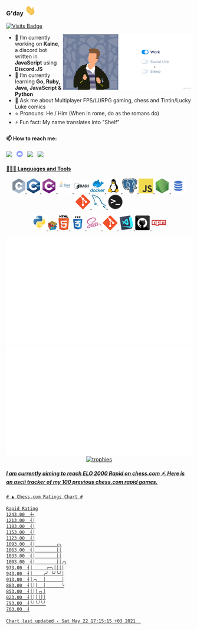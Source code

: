   ### G'day  <img src="https://github.com/NotAShelf/NotAShelf/blob/main/assets/Hi.gif" width="29px">
  [![Visits Badge](https://badges.pufler.dev/visits/NotAShelf/NotAShelf)](https://badges.pufler.dev/visits/NotAShelf/NotAShelf)
  
<img src="https://github.com/NotAShelf/NotAShelf/blob/main/assets/life_balance.gif" alt="side Image" align="right" width="200" height="auto" />
<img src="https://github.com/NotAShelf/NotAShelf/blob/main/assets/rick.gif" alt="side Gif" align="right" width="150" height="auto"/> </a>
  
  - 🔭 I’m currently working on **Kaine**, a discord bot written in **JavaScript** using **Discord.JS**
  - 🌱 I’m currently learning **Go, Ruby, Java, JavaScript & Python**
  - 💬 Ask me about Multiplayer FPS/(J)RPG gaming, chess and Tintin/Lucky Luke comics
  - ⭐ Pronouns: He / Him (When in rome, do as the romans do)
  - ⚡ Fun fact: My name translates into "Shelf"
  
  #### 📫 How to reach me:
  
  [<img src="https://upload.wikimedia.org/wikipedia/commons/8/83/Steam_icon_logo.svg" width="3.5%"/>](https://steamcommunity.com/id/NotAShelf/)  &nbsp; [<img src="https://github.com/NotAShelf/NotAShelf/blob/main/assets/discord-round.svg" width="3.5%"/>](https://discord.gg/TS6w3TYZRM)  &nbsp; [<img src="https://img.icons8.com/color/48/000000/twitter.png" width="3.5%"/>](https://twitter.com/NotAShelf)  &nbsp; <a href="mailto:NotAShelf@gmail.com"> <img src="https://img.icons8.com/fluent/48/000000/gmail.png" width="3.5%"/>
  
  #### 👨🏻‍💻 Languages and Tools <br />
  <p align="center">
  <code><img title="C" height="40" src="https://github.com/NotAShelf/NotAShelf/blob/main/assets/c.svg"></code>
  <code><img title="C++" height="40" src="https://github.com/NotAShelf/NotAShelf/blob/main/assets/cpp.svg"></code>
  <code><img title="C#" height="40" src="https://github.com/NotAShelf/NotAShelf/blob/main/assets/cSharp.svg"></code>
  <code><img height="40" src="https://raw.githubusercontent.com/github/explore/80688e429a7d4ef2fca1e82350fe8e3517d3494d/topics/java/java.png"></code>
  <code><img height="40" src="https://raw.githubusercontent.com/github/explore/80688e429a7d4ef2fca1e82350fe8e3517d3494d/topics/bash/bash.png"></code>
  <code><img height="40" src="https://raw.githubusercontent.com/github/explore/80688e429a7d4ef2fca1e82350fe8e3517d3494d/topics/docker/docker.png"></code>
  <code><img height="40" src="https://raw.githubusercontent.com/github/explore/80688e429a7d4ef2fca1e82350fe8e3517d3494d/topics/linux/linux.png"></code>
  <code><img height="40" src="https://raw.githubusercontent.com/github/explore/80688e429a7d4ef2fca1e82350fe8e3517d3494d/topics/postgresql/postgresql.png"></code>
  <code><img height="40" src="https://raw.githubusercontent.com/github/explore/80688e429a7d4ef2fca1e82350fe8e3517d3494d/topics/javascript/javascript.png" alt="javascript"></code>
  <code><img height="40" src="https://raw.githubusercontent.com/github/explore/80688e429a7d4ef2fca1e82350fe8e3517d3494d/topics/nodejs/nodejs.png" alt="nodejs"></code>
  <code><img height="40" src="https://raw.githubusercontent.com/github/explore/80688e429a7d4ef2fca1e82350fe8e3517d3494d/topics/sql/sql.png" alt="sql"></code>
  <code><img height="40" src="https://raw.githubusercontent.com/devicons/devicon/master/icons/git/git-original.svg" alt="git"></code>
   <code><img title="MySQL" height="40" src="https://github.com/NotAShelf/NotAShelf/blob/main/assets/mysql.svg"></code>
  <code><img height="40" src="https://raw.githubusercontent.com/github/explore/80688e429a7d4ef2fca1e82350fe8e3517d3494d/topics/terminal/terminal.png" alt="terminal"></code>
  </p>
<p align="center">
  <code><img title="Python" height="40" src="https://github.com/NotAShelf/NotAShelf/blob/main/assets/python-original.svg"></code>
  <code><img title="Problem Solving" height="25" src="https://github.com/NotAShelf/NotAShelf/blob/main/assets/problemSolving.png"></code>
  <code><img title="HTML5" height="40" src="https://github.com/NotAShelf/NotAShelf/blob/main/assets/html5.svg"></code>
  <code><img title="CSS" height="40" src="https://github.com/NotAShelf/NotAShelf/blob/main/assets/css.svg"></code>
  <code><img title="SASS" height="40" src="https://github.com/NotAShelf/NotAShelf/blob/main/assets/sass.svg"></code>
  <code><img title="Git" height="40" src="https://github.com/NotAShelf/NotAShelf/blob/main/assets/git-original.svg"></code>
  <code><img title="Visual Studio Code" height="40" src="https://github.com/NotAShelf/NotAShelf/blob/main/assets/vscode.png"></code></code>
  <code><img title="GitHub" height="40" src="https://github.com/NotAShelf/NotAShelf/blob/main/assets/github.svg"></code>
  <code><img title="npm" height="40" src="https://github.com/NotAShelf/NotAShelf/blob/main/assets/npm.svg"></code>
<p align="center">
   <img title="overview" src="https://github.com/NotAShelf/NotAShelf/blob/output/generated/overview.svg">
   <img title="languages" src="https://github.com/NotAShelf/NotAShelf/blob/output/generated/languages.svg">
   <img title="trophies" src="https://github-profile-trophy.vercel.app/?username=NotAShelf&theme=onedark&no-frame=false&row=1&&margin-w=20&no-bg=true">
 </p>
  
  ##### I am currently aiming to reach ELO 2000 Rapid on chess.com ⚡. Here is an ascii tracker of my 100 previous chess.com rapid games.
  
  ```
  # ♟︎ Chess.com Ratings Chart #
  
  Rapid Rating
 1243.00  ┼╮
 1213.00  ┤│
 1183.00  ┤│
 1153.00  ┤│
 1123.00  ┤│
 1093.00  ┤│        ╭╮
 1063.00  ┤│        ││
 1033.00  ┤│        ││
 1003.00  ┤│        ││╭╮
  973.00  ┤│     ╭─╮││││
  943.00  ┤│    ╭╯ ╰╯╰╯│
  913.00  ┤│╭╮  │      │
  883.00  ┤│││  │      ╰
  853.00  ┤│││╭╮│
  823.00  ┤││││││
  793.00  ┤╰╯╰╯╰╯
  763.00  ┤

Chart last updated - Sat May 22 17:15:15 +03 2021  
  ```
  
